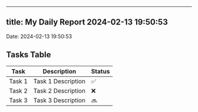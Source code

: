 
---
title: My Daily Report 2024-02-13 19:50:53
---

Date: 2024-02-13 19:50:53

## Tasks Table

| Task | Description | Status |
|------|-------------|--------|
| Task 1 | Task 1 Description | ✅ |
| Task 2 | Task 2 Description | ❌ |
| Task 3 | Task 3 Description | 🔜 |
